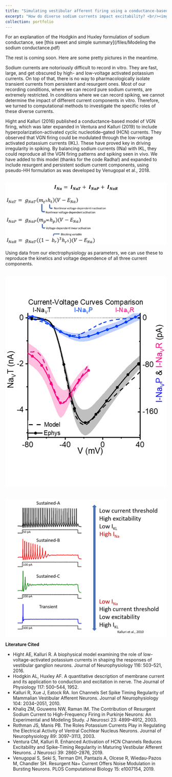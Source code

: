 ```yaml
---
title: "Simulating vestibular afferent firing using a conductance-based model"
excerpt: "How do diverse sodium currents impact excitability? <br/><img src='/images/HHmodel.png'>"
collection: portfolio
---
```


For an explanation of the Hodgkin and Huxley formulation of sodium conductance, see [this sweet and simple summary](/files/Modeling the sodium conductance.pdf)

The rest is coming soon. Here are some pretty pictures in the meantime.

Sodium currents are notoriously difficult to record in vitro. They are fast, large, and get obscured by high- and low-voltage activated potassium currents. On top of that, there is no way to pharmacologically isolate transient currents from persistent and resurgent ones. Most of our recording conditions, where we can record pure sodium currents, are extremely restricted. In conditions where we can record spiking, we cannot determine the impact of different current components in vitro. Therefore, we turned to computational methods to investigate the specific roles of these diverse currents. 

Hight and Kalluri (2016) published a conductance-based model of VGN firing, which was later expanded in Ventura and Kalluri (2019) to include hyperpolarization-activated cyclic nucleotide–gated (HCN) currents. They observed that VGN firing could be modulated through the low-voltage activated potassium currents (IKL). These have proved key in driving irregularity in spiking. By balancing sodium currents (INa) with IKL, they could reproduce all the VGN firing patterns and spiking seen in vivo. We have added to this model (thanks for the code Radha!) and expanded to include resurgent and persistent sodium current components, using pseudo-HH formulation as was developed by Venugopal et al., 2018. 

<br/><img src='/images/modelings eqs.png'><br/>

Using data from our electrophysiology as parameters, we can use these to reproduce the kinetics and voltage dependence of all three current components.

<br/><img src='/images/Manuscript_fig_1D.png'>

<br/><img src='/images/Model spiking.png'>

****Literature Cited****

- Hight AE, Kalluri R. A biophysical model examining the role of low-voltage-activated potassium currents in shaping the responses of vestibular ganglion neurons. Journal of Neurophysiology 116: 503–521, 2016.
- Hodgkin AL, Huxley AF. A quantitative description of membrane current and its application to conduction and excitation in nerve. The Journal of Physiology 117: 500–544, 1952.
- Kalluri R, Xue J, Eatock RA. Ion Channels Set Spike Timing Regularity of Mammalian Vestibular Afferent Neurons. Journal of Neurophysiology 104: 2034–2051, 2010.
- Khaliq ZM, Gouwens NW, Raman IM. The Contribution of Resurgent Sodium Current to High-Frequency Firing in Purkinje Neurons: An Experimental and Modeling Study. J Neurosci 23: 4899–4912, 2003.
- Rothman JS, Manis PB. The Roles Potassium Currents Play in Regulating the Electrical Activity of Ventral Cochlear Nucleus Neurons. Journal of Neurophysiology 89: 3097–3113, 2003.
- Ventura CM, Kalluri R. Enhanced Activation of HCN Channels Reduces Excitability and Spike-Timing Regularity in Maturing Vestibular Afferent Neurons. J Neurosci 39: 2860–2876, 2019.
- Venugopal S, Seki S, Terman DH, Pantazis A, Olcese R, Wiedau-Pazos M, Chandler SH. Resurgent Na+ Current Offers Noise Modulation in Bursting Neurons. PLOS Computational Biology 15: e1007154, 2019.


